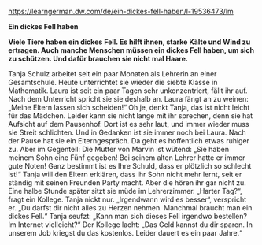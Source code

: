 https://learngerman.dw.com/de/ein-dickes-fell-haben/l-19536473/lm

**Ein dickes Fell haben**
  
**Viele Tiere haben ein dickes Fell. Es hilft ihnen, starke Kälte und Wind zu ertragen. Auch manche Menschen müssen ein dickes Fell haben, um sich zu schützen. Und dafür brauchen sie nicht mal Haare.**  
  
Tanja Schulz arbeitet seit ein paar Monaten als Lehrerin an einer Gesamtschule. Heute unterrichtet sie wieder die siebte Klasse in Mathematik. Laura ist seit ein paar Tagen sehr unkonzentriert, fällt ihr auf. Nach dem Unterricht spricht sie sie deshalb an. Laura fängt an zu weinen: „Meine Eltern lassen sich scheiden!“ Oh je, denkt Tanja, das ist nicht leicht für das Mädchen. Leider kann sie nicht lange mit ihr sprechen, denn sie hat Aufsicht auf dem Pausenhof. Dort ist es sehr laut, und immer wieder muss sie Streit schlichten. Und in Gedanken ist sie immer noch bei Laura. Nach der Pause hat sie ein Elterngespräch. Da geht es hoffentlich etwas ruhiger zu. Aber im Gegenteil: Die Mutter von Marvin ist wütend: „Sie haben meinem Sohn eine Fünf gegeben! Bei seinem alten Lehrer hatte er immer gute Noten! Ganz bestimmt ist es Ihre Schuld, dass er plötzlich so schlecht ist!“ Tanja will den Eltern erklären, dass ihr Sohn nicht mehr lernt, seit er ständig mit seinen Freunden Party macht. Aber die hören ihr gar nicht zu. Eine halbe Stunde später sitzt sie müde im Lehrerzimmer. „Harter Tag?“, fragt ein Kollege. Tanja nickt nur. „Irgendwann wird es besser“, verspricht er. „Du darfst dir nicht alles zu Herzen nehmen. Manchmal braucht man ein dickes Fell.“ Tanja seufzt: „Kann man sich dieses Fell irgendwo bestellen? Im Internet vielleicht?“ Der Kollege lacht: „Das Geld kannst du dir sparen. In unserem Job kriegst du das kostenlos. Leider dauert es ein paar Jahre.“